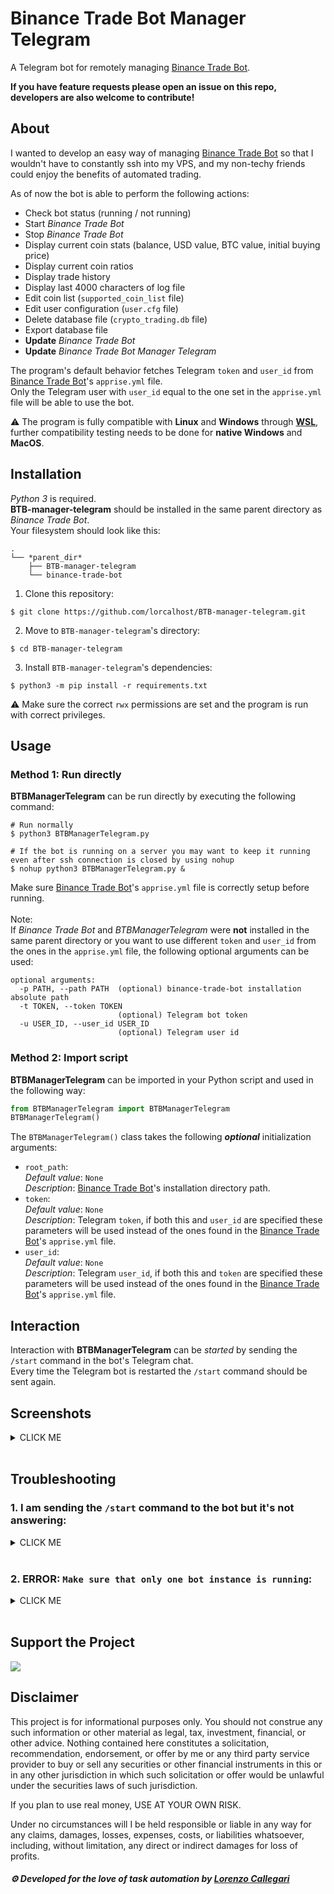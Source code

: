 # Binance Trade Bot Manager Telegram
A Telegram bot for remotely managing [Binance Trade Bot].  

**If you have feature requests please open an issue on this repo, developers are also welcome to contribute!**
  
## About
I wanted to develop an easy way of managing [Binance Trade Bot] so that I wouldn't have to constantly ssh into my VPS, and my non-techy friends could enjoy the benefits of automated trading.  
  
As of now the bot is able to perform the following actions:
- Check bot status (running / not running)
- Start *Binance Trade Bot*
- Stop *Binance Trade Bot*
- Display current coin stats (balance, USD value, BTC value, initial buying price)
- Display current coin ratios
- Display trade history
- Display last 4000 characters of log file
- Edit coin list (`supported_coin_list` file)
- Edit user configuration (`user.cfg` file)
- Delete database file (`crypto_trading.db` file)
- Export database file
- **Update** *Binance Trade Bot*
- **Update** *Binance Trade Bot Manager Telegram*

The program's default behavior fetches Telegram `token` and `user_id` from [Binance Trade Bot]'s `apprise.yml` file.  
Only the Telegram user with `user_id` equal to the one set in the `apprise.yml` file will be able to use the bot.

⚠ The program is fully compatible with **Linux** and **Windows** through **[WSL]**, further compatibility testing needs to be done for **native Windows** and **MacOS**.  
## Installation
*Python 3* is required.  
**BTB-manager-telegram** should be installed in the same parent directory as *Binance Trade Bot*.  
Your filesystem should look like this:
```
.
└── *parent_dir*
    ├── BTB-manager-telegram
    └── binance-trade-bot
```
1. Clone this repository:
```console
$ git clone https://github.com/lorcalhost/BTB-manager-telegram.git
```
2. Move to `BTB-manager-telegram`'s directory:
```console
$ cd BTB-manager-telegram
```
3. Install `BTB-manager-telegram`'s dependencies:
```console
$ python3 -m pip install -r requirements.txt
```
⚠ Make sure the correct `rwx` permissions are set and the program is run with correct privileges.
## Usage
### **Method 1**: Run directly
**BTBManagerTelegram** can be run directly by executing the following command:
```console
# Run normally
$ python3 BTBManagerTelegram.py

# If the bot is running on a server you may want to keep it running even after ssh connection is closed by using nohup
$ nohup python3 BTBManagerTelegram.py &
```
Make sure  [Binance Trade Bot]'s `apprise.yml` file is correctly setup before running.  
</br>
Note:  
If *Binance Trade Bot* and *BTBManagerTelegram* were **not** installed in the same parent directory or you want to use different `token` and `user_id` from the ones in the `apprise.yml` file, the following optional arguments can be used:
```console
optional arguments:
  -p PATH, --path PATH  (optional) binance-trade-bot installation absolute path
  -t TOKEN, --token TOKEN
                        (optional) Telegram bot token
  -u USER_ID, --user_id USER_ID
                        (optional) Telegram user id
```
### **Method 2:** Import script
**BTBManagerTelegram** can be imported in your Python script and used in the following way:
```python
from BTBManagerTelegram import BTBManagerTelegram
BTBManagerTelegram()
```
The `BTBManagerTelegram()` class takes the following ***optional*** initialization arguments:
- `root_path`:  
*Default value*: `None`  
*Description*: [Binance Trade Bot]'s installation directory path.
- `token`:  
*Default value*: `None`  
*Description*: Telegram `token`, if both this and `user_id` are specified these parameters will be used instead of the ones found in the [Binance Trade Bot]'s `apprise.yml` file.
- `user_id`:  
*Default value*: `None`  
*Description*: Telegram `user_id`, if both this and `token` are specified these parameters will be used instead of the ones found in the [Binance Trade Bot]'s `apprise.yml` file.

## Interaction
Interaction with **BTBManagerTelegram** can be *started* by sending the `/start` command in the bot's Telegram chat.  
Every time the Telegram bot is restarted the `/start` command should be sent again.

## Screenshots
<details><summary>CLICK ME</summary>

<p align="center">
  	<img height="20%" width="20%" src="https://i.imgur.com/znI3G3H.jpg" />&nbsp;&nbsp;&nbsp;&nbsp;
    <img height="20%" width="20%" src="https://i.imgur.com/c2m0xuk.jpg" />
</p>
</details>
</br>

## Troubleshooting
### 1. I am sending the `/start` command to the bot but it's not answering:
<details><summary>CLICK ME</summary>

<p align="center">

Usually when this happens it means that you haven't properly setup your `apprise.yml` file.  
For security reasons the bot is programmed so that it only responds to the person with `user_id` equal to the one set in the Telegram URL inside the `apprise.yml` file.  

Example of `apprise.yml` file:
```yaml
version: 1
urls:
  - tgram://123456789:AABx8iXjE5C-vG4SDhf6ARgdFgxYxhuHb4A/606743502

```
In this URL:
- `123456789:AABx8iXjE5C-vG4SDhf6ARgdFgxYxhuHb4A` is the bot's `token`
- `606743502` is the `user_id`  

You can find your `user_id` by sending a Telegram message to [@userinfobot](https://t.me/userinfobot).
</p>
</details>
</br>

### 2. ERROR: `Make sure that only one bot instance is running`: 
<details><summary>CLICK ME</summary>

<p align="center">

This means that there are two or more instances of `BTBManagerTelegram` running at the same time on the same Telegram `token`.  
To fix this error you can kill all `BTBManagerTelegram.py` instances and restart the Telegram bot.  
You can kill the processes using the following command:

```bash
kill -9 $(ps ax | grep BTBManagerTelegram | fgrep -v grep | awk '{ print $1 }')
```
</p>
</details>
</br>

## Support the Project

<a href="https://www.buymeacoffee.com/lorcalhost"><img src="https://img.buymeacoffee.com/button-api/?text=Buy me a beer&emoji=🍺&slug=lorcalhost&button_colour=FFDD00&font_colour=000000&font_family=Lato&outline_colour=000000&coffee_colour=ffffff"></a>

## Disclaimer

This project is for informational purposes only. You should not construe any
such information or other material as legal, tax, investment, financial, or
other advice. Nothing contained here constitutes a solicitation, recommendation,
endorsement, or offer by me or any third party service provider to buy or sell
any securities or other financial instruments in this or in any other
jurisdiction in which such solicitation or offer would be unlawful under the
securities laws of such jurisdiction.

If you plan to use real money, USE AT YOUR OWN RISK.

Under no circumstances will I be held responsible or liable in any way for any
claims, damages, losses, expenses, costs, or liabilities whatsoever, including,
without limitation, any direct or indirect damages for loss of profits.

##### ⚙ Developed for the love of task automation by [Lorenzo Callegari](https://github.com/lorcalhost)


[Binance Trade Bot]: https://github.com/edeng23/binance-trade-bot
[WSL]: https://docs.microsoft.com/en-us/windows/wsl/install-win10
